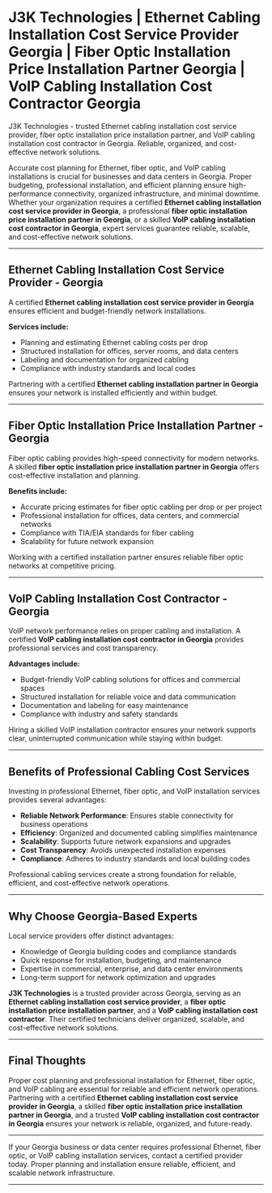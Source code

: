 # J3K Technologies | Ethernet Cabling Installation Cost Service Provider Georgia | Fiber Optic Installation Price Installation Partner Georgia | VoIP Cabling Installation Cost Contractor Georgia
J3K Technologies - trusted Ethernet cabling installation cost service provider, fiber optic installation price installation partner, and VoIP cabling installation cost contractor in Georgia. Reliable, organized, and cost-effective network solutions.

Accurate cost planning for Ethernet, fiber optic, and VoIP cabling installations is crucial for businesses and data centers in Georgia. Proper budgeting, professional installation, and efficient planning ensure high-performance connectivity, organized infrastructure, and minimal downtime. Whether your organization requires a certified **Ethernet cabling installation cost service provider in Georgia**, a professional **fiber optic installation price installation partner in Georgia**, or a skilled **VoIP cabling installation cost contractor in Georgia**, expert services guarantee reliable, scalable, and cost-effective network solutions.  

---

## Ethernet Cabling Installation Cost Service Provider - Georgia  

A certified **Ethernet cabling installation cost service provider in Georgia** ensures efficient and budget-friendly network installations.  

**Services include:**  
- Planning and estimating Ethernet cabling costs per drop  
- Structured installation for offices, server rooms, and data centers  
- Labeling and documentation for organized cabling  
- Compliance with industry standards and local codes  

Partnering with a certified **Ethernet cabling installation partner in Georgia** ensures your network is installed efficiently and within budget.  

---

## Fiber Optic Installation Price Installation Partner - Georgia  

Fiber optic cabling provides high-speed connectivity for modern networks. A skilled **fiber optic installation price installation partner in Georgia** offers cost-effective installation and planning.  

**Benefits include:**  
- Accurate pricing estimates for fiber optic cabling per drop or per project  
- Professional installation for offices, data centers, and commercial networks  
- Compliance with TIA/EIA standards for fiber cabling  
- Scalability for future network expansion  

Working with a certified installation partner ensures reliable fiber optic networks at competitive pricing.  

---

## VoIP Cabling Installation Cost Contractor - Georgia  

VoIP network performance relies on proper cabling and installation. A certified **VoIP cabling installation cost contractor in Georgia** provides professional services and cost transparency.  

**Advantages include:**  
- Budget-friendly VoIP cabling solutions for offices and commercial spaces  
- Structured installation for reliable voice and data communication  
- Documentation and labeling for easy maintenance  
- Compliance with industry and safety standards  

Hiring a skilled VoIP installation contractor ensures your network supports clear, uninterrupted communication while staying within budget.  

---

## Benefits of Professional Cabling Cost Services  

Investing in professional Ethernet, fiber optic, and VoIP installation services provides several advantages:  

- **Reliable Network Performance**: Ensures stable connectivity for business operations  
- **Efficiency**: Organized and documented cabling simplifies maintenance  
- **Scalability**: Supports future network expansions and upgrades  
- **Cost Transparency**: Avoids unexpected installation expenses  
- **Compliance**: Adheres to industry standards and local building codes  

Professional cabling services create a strong foundation for reliable, efficient, and cost-effective network operations.  

---

## Why Choose Georgia-Based Experts  

Local service providers offer distinct advantages:  

- Knowledge of Georgia building codes and compliance standards  
- Quick response for installation, budgeting, and maintenance  
- Expertise in commercial, enterprise, and data center environments  
- Long-term support for network optimization and upgrades  

**J3K Technologies** is a trusted provider across Georgia, serving as an **Ethernet cabling installation cost service provider**, a **fiber optic installation price installation partner**, and a **VoIP cabling installation cost contractor**. Their certified technicians deliver organized, scalable, and cost-effective network solutions.  

---

## Final Thoughts  

Proper cost planning and professional installation for Ethernet, fiber optic, and VoIP cabling are essential for reliable and efficient network operations. Partnering with a certified **Ethernet cabling installation cost service provider in Georgia**, a skilled **fiber optic installation price installation partner in Georgia**, and a trusted **VoIP cabling installation cost contractor in Georgia** ensures your network is reliable, organized, and future-ready.  

---


If your Georgia business or data center requires professional Ethernet, fiber optic, or VoIP cabling installation services, contact a certified provider today. Proper planning and installation ensure reliable, efficient, and scalable network infrastructure.  

---

